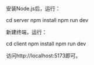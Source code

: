 安装Node.js后，运行：

cd server
npm install
npm run dev

新建终端，运行：

cd client
npm install
npm run dev

访问http://localhost:5173即可。